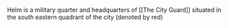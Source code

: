 Helm is a military quarter and headquarters of [[The City Guard]] situated in the south eastern quadrant of the city (denoted by red)
